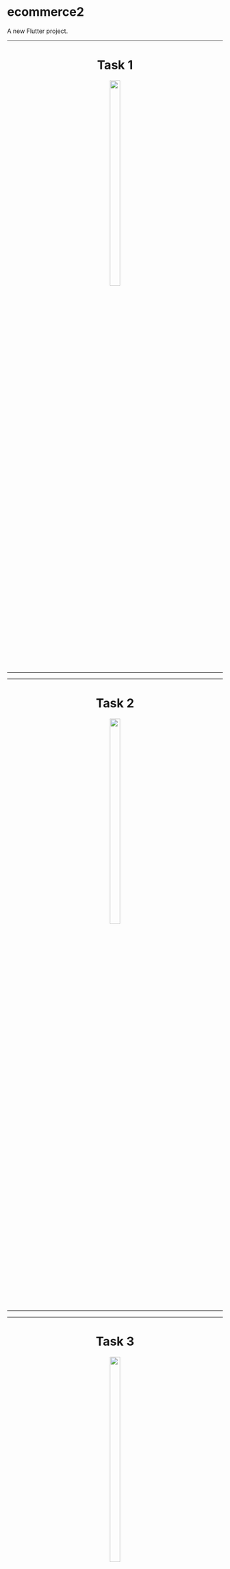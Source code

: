 # ecommerce2

A new Flutter project.

<hr>
<h1 align="center">Task 1</h1>
<p align ="center">
  
  <a href ="https://github.com/Avesh6754/antomy2/tree/master/lib">
  <img src="https://github.com/Avesh6754/ecommerce2/assets/149478146/d7da5e4d-8147-4678-b29f-d1c62dc8d51e" width="22%" Height="35%">
  </a>
  </p>
<hr>

<hr>
<h1 align="center">Task 2</h1>
<p align ="center">
  
  <img src="https://github.com/Avesh6754/ecommerce2/assets/149478146/06d36733-59b5-440f-b245-e52f12c81a49" width="22%" Height="35%">
  </a>
  </p>
<hr>
<hr>
<h1 align="center">Task 3</h1>
<p align ="center">
  
  <img src="https://github.com/Avesh6754/ecommerce2/assets/149478146/06d36733-59b5-440f-b245-e52f12c81a49" width="22%" Height="35%">
  </a>
  </p>
<hr>
<hr>
<h1 align="center">Task 4</h1>
<p align ="center">
  
  <img src="https://github.com/Avesh6754/ecommerce2/assets/149478146/45d2b6a3-b85e-481f-8ee9-4c463981da23" width="22%" Height="35%">
  </a>
  </p>
<hr>
<hr>
<h1 align="center">Task 4</h1>
<p align ="center">
  
  <img src="https://github.com/Avesh6754/ecommerce2/assets/149478146/0a3a7944-e71a-4ccf-b723-a5e0e0eb375e" width="22%" Height="35%">
  </a>
  </p>
<hr>
<hr>
<h1 align="center">Task 4</h1>
<p align ="center">
  
  <img src="https://github.com/Avesh6754/ecommerce2/assets/149478146/b3c1018b-204e-4dc2-85a8-f501351f1128" width="22%" Height="35%">
  </a>
  </p>
<hr>
<hr>
<h1 align="center">Task 4</h1>
<p align ="center">
  
  <img src="https://github.com/Avesh6754/ecommerce2/assets/149478146/f3347223-c459-46d8-89d7-ae3ebbeb38ac" width="22%" Height="35%">
  </a>
  </p>
<hr>
<hr>
<h1 align="center">Task 4</h1>
<p align ="center">
  
  <img src="https://github.com/Avesh6754/ecommerce2/assets/149478146/7cd28044-c023-4bd4-a8d4-df79e8738ef4" width="22%" Height="35%">
  </a>
  </p>
<hr>



